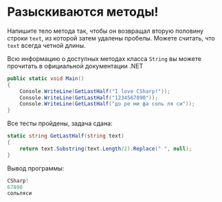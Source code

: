 # Разыскиваются методы!

Напишите тело метода так, чтобы он возвращал вторую половину строки `text`, из которой затем удалены пробелы. Можете считать, что `text` всегда четной длины.

Всю информацию о доступных методах класса `String` вы можете прочитать в официальной документации .NET

```cs
public static void Main()
{
	Console.WriteLine(GetLastHalf("I love CSharp!"));
	Console.WriteLine(GetLastHalf("1234567890"));
	Console.WriteLine(GetLastHalf("до ре ми фа соль ля си"));
}
```

Все тесты пройдены, задача сдана:
```cs
static string GetLastHalf(string text)
{
    return text.Substring(text.Length/2).Replace(" ", null);
}
```

Вывод программы:
```cs
CSharp!
67890
сольляси
```
